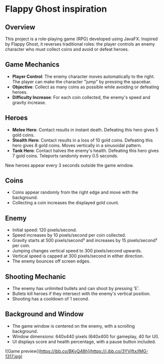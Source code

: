 # Flappy Ghost inspiration

## Overview

This project is a role-playing game (RPG) developed using JavaFX. Inspired by Flappy Ghost, it reverses traditional roles: the player controls an enemy character who must collect coins and avoid or defeat heroes.

## Game Mechanics

- **Player Control**: The enemy character moves automatically to the right. The player can make the character "jump" by pressing the spacebar.
- **Objective**: Collect as many coins as possible while avoiding or defeating heroes.
- **Difficulty Increase**: For each coin collected, the enemy's speed and gravity increase.

## Heroes

- **Melee Hero**: Contact results in instant death. Defeating this hero gives 5 gold coins.
- **Stealth Hero**: Contact results in a loss of 10 gold coins. Defeating this hero gives 8 gold coins. Moves vertically in a sinusoidal pattern.
- **Tank Hero**: Contact halves the enemy's health. Defeating this hero gives 7 gold coins. Teleports randomly every 0.5 seconds.

New heroes appear every 3 seconds outside the game window.

## Coins

- Coins appear randomly from the right edge and move with the background.
- Collecting a coin increases the displayed gold count.

## Enemy

- Initial speed: 120 pixels/second.
- Speed increases by 10 pixels/second per coin collected.
- Gravity starts at 500 pixels/second² and increases by 15 pixels/second² per coin.
- Jumping changes vertical speed to 300 pixels/second upwards.
- Vertical speed is capped at 300 pixels/second in either direction.
- The enemy bounces off screen edges.

## Shooting Mechanic

- The enemy has unlimited bullets and can shoot by pressing 'E'.
- Bullets kill heroes if they intersect with the enemy's vertical position.
- Shooting has a cooldown of 1 second.

## Background and Window

- The game window is centered on the enemy, with a scrolling background.
- Window dimensions: 640x440 pixels (640x400 for gameplay, 40 for UI).
- UI displays score and health percentage, with a pause button included.

![Game preview](https://ibb.co/BKvQ48h](https://i.ibb.co/3YVjftx/IMG-1317.jpg)
